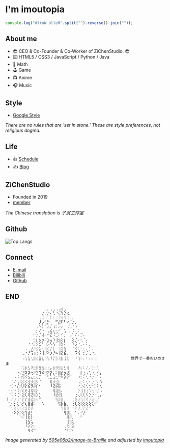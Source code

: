 # I'm imoutopia

```javascript
console.log("dlroW olleH".split("").reverse().join(""));
```

## About me

- :sunglasses: CEO & Co-Founder & Co-Worker of ZiChenStudio. :sunglasses:
- :keyboard: HTML5 / CSS3 / JavaScript / Python / Java
- :abacus: Math
- :joystick: Game
- :tv: Anime
- :headphones: Music

## Style

- [Google Style](https://github.com/google/styleguide)

*There are no rules that are 'set in stone.' These are style preferences, not religious dogma.*

## Life

- :thumbsup: [Schedule](schedule.md)
- :writing_hand: [Blog](https://zichenstudio.github.io/blog/)

## ZiChenStudio

- Founded in 2019
- [member](member.md)

*The Chinese translation is 子沉工作室*

## Github

![Top Langs](https://github-readme-stats.vercel.app/api/top-langs/?username=zichenstudio&count_private=true&show_icons=true&text_color=39c5bb&icon_color=39c5bb&title_color=39c5bb&hide=html,vim%20script,dockerfile)

## Connect

- [E-mail](mailto:zichenstudio@outlook.com)
- [Bilibili](https://space.bilibili.com/1740643474)
- [Github](https://github.com/zichenstudio)

## END

```
⠀⠀⠀⠀⠀⠀⠀⠀⠀⠀⠀⠀⠀⠀⡀⡀⢀⢀⢀⢠⢴⢀
⠀⠀⠀⠀⠀⠀⠀⠀⠀⠀⠀⠀⠀⡐⡐⡐⠄⢃⠐⢌⢳⡑⢔⡀
⠀⠀⠀⠀⠀⠀⠀⠀⠀⠀⠀⠀⢀⢌⢐⠁⡃⡂⡐⢸⢶⢪⢐⠐⡀
⠀⠀⠀⠀⠀⠀⠀⠀⠀⠀⠀⠀⡸⡠⢃⡓⠀⠀⠋⣜⠏⠃⠔⡈⡐⡀
⠀⠀⠀⠀⠀⠀⠀⠀⠀⠀⠀⢀⠢⡃⠃⡡⡈⢠⡂⡡⡠⠀⢀⢂⠐⠠
⠀⠀⠀⠀⠀⠀⠀⠀⠀⠀⠀⡂⠌⠐⠀⢠⢮⢆⢂⠊⠀⢡⠀⡄⠨⠀⠅
⠀⠀⠀⠀⠀⠀⠀⠀⠀⠀⠂⡐⡈⢼⠄⠒⣍⠨⣁⠅⠊⡀⠀⢠⠁⠌⠄⡉⠄
⠀⠀⠀⠀⠀⠀⠀⠀⠀⠀⡂⡆⡢⡲⠅⣱⢤⠱⢸⣲⢕⡆⠀⠀⢕⡈⠄⢂⠈⠄
⠀⠀⠀⠀⠀⠀⠀⠀⠐⠐⡌⡪⣊⠃⢰⡡⠣⢣⠁⢸⣳⠅⠀⠀⠱⡨⠐⡀⠄⠅⡀
⠀⠀⠀⠀⠀⠀⠀⠠⠀⡜⡜⣪⡥⢂⢟⢎⡌⡇⠀⢸⢽⣳⠀⠀⠈⠪⢅⢂⢂⠄⡁⠄
⠀⠀⠀⠀⠀⠀⢀⠐⡘⢩⢰⢐⠨⢸⡘⠕⡰⡘⠦⢸⣝⣮⡀⠀⠀⠩⢪⠀⡂⡈⢀⠐⡀
⠀⠀⠀⠀⠀⠀⠠⢡⣣⢂⣾⢔⣵⣆⠣⢣⠸⡍⡣⢸⣷⢨⢇⠀⠀⠐⢱⠅⠄⠂⠄⠄⢐               世界で一番おひめさま
⠀⠀⠀⠀⠀⠨⢨⡷⣣⠝⣗⡿⣻⣳⣕⢐⡤⡷⡻⣻⣵⣃⢿⠀⠀⠀⠜⡆⠅⠌⠄⡁⢂⢁
⠀⠀⠀⠀⠐⠌⣘⠽⡽⢒⠜⣙⠹⠮⢚⠝⡝⡄⠅⣿⣞⡲⣜⡅⠀⠀⠀⡇⢐⠠⢁⠐⡀⠂⡄
⠀⠀⠀⠠⠨⢰⢪⠪⣢⣄⣂⢄⡉⠀⠁⢃⣁⣨⣂⠓⠷⡵⡕⠋⠀⠀⠰⡂⠅⢂⠐⡐⠠⠁⠄
⠀⠀⠈⠌⢠⢯⡪⡪⣺⡺⣺⡳⠈⠀⠀⠀⢿⡺⣪⡇⠀⠀⠀⠀⠀⠀⠠⡂⠅⢂⠂⡐⠈⠄⠱
⠀⠐⢈⠐⡌⡺⡸⡕⣮⡻⡼⡎⠂⠀⠀⠀⠸⣝⡮⣯⠀⠀⠀⠀⠀⠀⠐⡐⢌⢂⢂⠂⡁⠅⢂
⠀⠂⢂⠐⠨⡊⢎⢞⢼⢯⢿⡕⠀⠀⠀⠀⠀⢿⣽⣳⠄⠀⠀⠀⠀⠀⡑⢸⢸⢐⠡⢂⠐⡈⠠
⠀⠈⠠⠨⢈⠂⣕⢇⢿⣝⢷⡱⡁⠀⠀⠀⠀⠸⣞⢞⡇⠀⠀⠀⠀⢐⢄⢇⢇⠣⡑⡐⠐⢀⡄
⠸⠀⠌⡐⠠⠁⡎⡎⣾⣮⡵⠢⠉⠀⠀⠀⠀⠀⢳⡽⣾⡀⠀⠀⢀⢕⢔⢱⠨⠪⡐⢔⠠⡈
⠀⢁⠂⡂⢅⠡⡊⢆⣿⣾⠅⠀⠀⠡⠀⠀⠀⠀⠀⢫⡷⣷⡀⠀⢐⢇⢕⢕⢕⢕⢕⢅⠊
⠀⠁⢂⢕⢅⢎⢜⣺⣟⡾⠀⠀⠀⠀⠀⠀⠀⠀⠀⠀⢻⣯⢷⠀⠐⠕⡸⡘⡜⣜⠊
⠀⠀⠐⠕⡕⠕⢕⢹⣾⡃⠀⠀⠀⠀⠀⠀⠀⠀⠀⠀⠀⢻⡽⣇⠀⠁⠄⠊⡜
⠀⠀⠀⠀⠀⠑⠌⢸⣗⡇⠀⠀⠀⠀⠀⠀⠀⠀⠀⠀⠀⠀⢿⡽⡀⠀⠀⠃
⠀⠀⠀⠀⠀⠀⠀⢸⣳⢥⠀⠀⠀⠀⠀⠀⠀⠀⠀⠀⠀⠀⢸⢹⢅
⠀⠀⠀⠀⠀⠀⠀⠸⡵⡕⡆⠀⠀⠀⠀⠀⠀⠀⠀⠀⠀⢀⢗⢕⣵
⠀⠀⠀⠀⠀⠀⠀⠀⠻⠪⠉⠀⠀⠀⠀⠀⠀⠀⠀⠀⠀⠈⠃⠍⠂
```
*Image generated by [505e06b2/Image-to-Braille](https://github.com/505e06b2/Image-to-Braille) and adjusted by [imoutopia](https://github.com/zichenstudio)*
